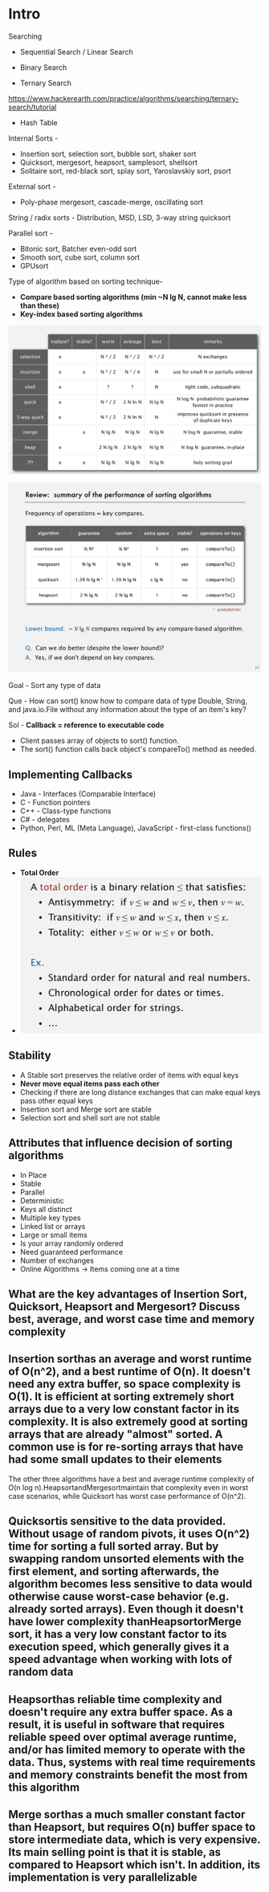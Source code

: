 # Intro

Searching

- Sequential Search / Linear Search

- Binary Search

- Ternary Search

<https://www.hackerearth.com/practice/algorithms/searching/ternary-search/tutorial>

- Hash Table

Internal Sorts -

- Insertion sort, selection sort, bubble sort, shaker sort
- Quicksort, mergesort, heapsort, samplesort, shellsort
- Solitaire sort, red-black sort, splay sort, Yaroslavskiy sort, psort

External sort -

- Poly-phase mergesort, cascade-merge, oscillating sort

String / radix sorts - Distribution, MSD, LSD, 3-way string quicksort

Parallel sort -

- Bitonic sort, Batcher even-odd sort
- Smooth sort, cube sort, column sort
- GPUsort

Type of algorithm based on sorting technique-

- **Compare based sorting algorithms (min ~N lg N, cannot make less than these)**
- **Key-index based sorting algorithms**

![image](media/Intro-image1.png)

![image](media/Intro-image2.png)

Goal - Sort any type of data

Que - How can sort() know how to compare data of type Double, String, and java.io.File without any information about the type of an item's key?

Sol - **Callback = reference to executable code**

- Client passes array of objects to sort() function.
- The sort() function calls back object's compareTo() method as needed.

## Implementing Callbacks

- Java - Interfaces (Comparable Interface)
- C - Function pointers
- C++ - Class-type functions
- C# - delegates
- Python, Perl, ML (Meta Language), JavaScript - first-class functions()

## Rules

- **Total Order**
- ![image](media/Intro-image3.png)

## Stability

- A Stable sort preserves the relative order of items with equal keys
- **Never move equal items pass each other**
- Checking if there are long distance exchanges that can make equal keys pass other equal keys
- Insertion sort and Merge sort are stable
- Selection sort and shell sort are not stable

## Attributes that influence decision of sorting algorithms

- In Place
- Stable
- Parallel
- Deterministic
- Keys all distinct
- Multiple key types
- Linked list or arrays
- Large or small items
- Is your array randomly ordered
- Need guaranteed performance
- Number of exchanges
- Online Algorithms -> Items coming one at a time

## What are the key advantages of Insertion Sort, Quicksort, Heapsort and Mergesort? Discuss best, average, and worst case time and memory complexity

## Insertion sorthas an average and worst runtime of O(n^2), and a best runtime of O(n). It doesn't need any extra buffer, so space complexity is O(1). It is efficient at sorting extremely short arrays due to a very low constant factor in its complexity. It is also extremely good at sorting arrays that are already "almost" sorted. A common use is for re-sorting arrays that have had some small updates to their elements

The other three algorithms have a best and average runtime complexity of O(n log n).HeapsortandMergesortmaintain that complexity even in worst case scenarios, while Quicksort has worst case performance of O(n^2).

## Quicksortis sensitive to the data provided. Without usage of random pivots, it uses O(n^2) time for sorting a full sorted array. But by swapping random unsorted elements with the first element, and sorting afterwards, the algorithm becomes less sensitive to data would otherwise cause worst-case behavior (e.g. already sorted arrays). Even though it doesn't have lower complexity thanHeapsortorMerge sort, it has a very low constant factor to its execution speed, which generally gives it a speed advantage when working with lots of random data

## Heapsorthas reliable time complexity and doesn't require any extra buffer space. As a result, it is useful in software that requires reliable speed over optimal average runtime, and/or has limited memory to operate with the data. Thus, systems with real time requirements and memory constraints benefit the most from this algorithm

## Merge sorthas a much smaller constant factor than Heapsort, but requires O(n) buffer space to store intermediate data, which is very expensive. Its main selling point is that it is stable, as compared to Heapsort which isn't. In addition, its implementation is very parallelizable
